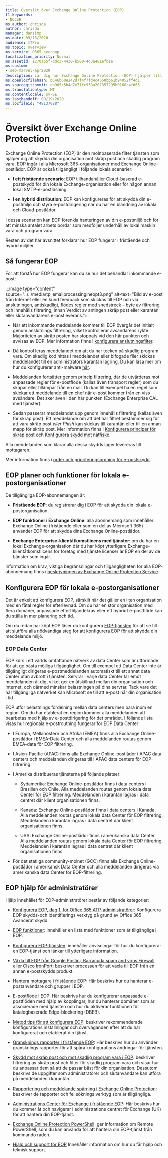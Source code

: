 ```yaml
---
title: Översikt över Exchange Online Protection (EOP)
f1.keywords:
- NOCSH
ms.author: chrisda
author: chrisda
manager: dansimp
ms.date: 09/18/2020
audience: ITPro
ms.topic: overview
ms.service: O365-seccomp
localization_priority: Normal
ms.assetid: 1270a65f-ddc3-4430-b500-4d3a481efb1e
ms.custom:
- seo-marvel-apr2020
description: Lär dig hur Exchange Online Protection (EOP) hjälper till att skydda din lokala e-postorganisation i fristående och hybrid miljöer.
ms.openlocfilehash: b546b60e242d7f4f7fd4c4550bb61b94052ff4d1
ms.sourcegitcommit: eb905c5b4d7e71fc930a207357295b0160c4f065
ms.translationtype: MT
ms.contentlocale: sv-SE
ms.lasthandoff: 09/19/2020
ms.locfileid: "48137028"
---
```

# <a name="exchange-online-protection-overview"></a>Översikt över Exchange Online Protection

Exchange Online Protection (EOP) är den molnbaserade filter tjänsten som hjälper dig att skydda din organisation mot skräp post och skadlig program vara. EOP ingår i alla Microsoft 365-organisationer med Exchange Online-postlådor. EOP är också tillgängligt i följande lokala scenarier:

- **I ett fristående scenario**: EOP tillhandahåller Cloud-baserad e-postskydd för din lokala Exchange-organisation eller för någon annan lokal SMTP-e-postlösning.

- **I en hybrid distribution**: EOP kan konfigureras för att skydda din e-postmiljö och styra e-postdirigering när du har en blandning av lokala och Cloud-postlådor.

I dessa scenarion kan EOP förenkla hanteringen av din e-postmiljö och för att minska antalet arbets bördar som medföljer underhåll av lokal maskin vara och program vara.

Resten av det här avsnittet förklarar hur EOP fungerar i fristående och hybrid miljöer.

## <a name="how-eop-works"></a>Så fungerar EOP

För att förstå hur EOP fungerar kan du se hur det behandlar inkommande e-post:

:::image type="content" source="../../media/tp_emailprocessingineopt3.png" alt-text="Bild av e-post från Internet eller en kund feedback som skickas till EOP och via anslutningen, antiskadligt, flödes regler med snedstreck – byte av filtrering och innehålls filtrering, innan Verdict av antingen skräp post eller karantän eller slutanvändarens e-postleverans.":::

- När ett inkommande meddelande kommer till EOP övergår det initialt genom anslutnings filtrering, vilket kontrollerar avsändarens rykte. Majoriteten av skräp posten har stoppats vid den här punkten och avvisas av EOP. Mer information finns i [konfigurera anslutningsfilter](https://docs.microsoft.com/microsoft-365/security/office-365-security/configure-the-connection-filter-policy?view=o365-worldwide).

- Då kontrol leras meddelandet om att du har tecken på skadlig program vara. Om skadlig kod hittas i meddelandet eller bifogade filer skickas meddelandet till en administratörs karantän lagring. Du kan läsa mer om hur du konfigurerar anti-malware [här](https://docs.microsoft.com/microsoft-365/security/office-365-security/configure-anti-malware-policies?view=o365-worldwide).

- Meddelanden fortsätter genom princip filtrering, där de utvärderas mot anpassade regler för e-postflöde (kallas även transport regler) som du skapar eller tillämpar från en mall. Du kan till exempel ha en regel som skickar ett meddelande till en chef när e-post kommer från en viss avsändare. Det sker även i den här punkten (Exchange Enterprise CAL med tjänster).

- Sedan passerar meddelandet upp genom innehålls filtrering (kallas även för skräp post). Ett meddelande om att det här filtret bestämmer sig för att vara skräp post *eller Phish* kan skickas till karantän eller till en annan mapp för skräp post. Mer information finns i [Konfigurera principer för skräp post](https://docs.microsoft.com/microsoft-365/security/office-365-security/configure-your-spam-filter-policies?view=o365-worldwide) och [Konfigurera skydd mot nätfiske](https://docs.microsoft.com/microsoft-365/security/office-365-security/configure-anti-phishing-policies-eop?view=o365-worldwide).

Alla meddelanden som klarar alla dessa skydds lager levereras till mottagaren.

Mer information finns i [order och prioriteringsordning för e-postskydd](how-policies-and-protections-are-combined.md).

## <a name="eop-plans-and-features-for-on-premises-email-organizations"></a>EOP planer och funktioner för lokala e-postorganisationer

De tillgängliga EOP-abonnemangen är:

- **Fristående EOP**: du registrerar dig i EOP för att skydda din lokala e-postorganisation.

- **EOP funktioner i Exchange Online**: alla abonnemang som innehåller Exchange Online (fristående eller som en del av Microsoft 365) använder EOP för att skydda dina Exchange Online-postlådor.

- **Exchange Enterprise-klientåtkomstlicens med tjänster**: om du har en lokal Exchange-organisation där du har köpt ytterligare Exchange-klientåtkomstlicens för företag med tjänste licenser är EOP en del av de tjänster som ingår.

Information om krav, viktiga begränsningar och tillgängligheten för alla EOP-abonnemang finns i [beskrivningen av Exchange Online Protection Service](https://docs.microsoft.com/office365/servicedescriptions/exchange-online-protection-service-description/exchange-online-protection-service-description).

## <a name="setting-up-eop-for-on-premises-email-organizations"></a>Konfigurera EOP för lokala e-postorganisationer

Det är enkelt att konfigurera EOP, särskilt när det gäller en liten organisation med en fåtal regler för efterlevnad. Om du har en stor organisation med flera domäner, anpassade efterföljandekrav eller ett hybridt e-postflöde kan du ställa in mer planering och tid.

Om du redan har köpt EOP läser du konfigurera [EOP-tjänsten](set-up-your-eop-service.md) för att se till att slutföra alla nödvändiga steg för att konfigurera EOP för att skydda din meddelande miljö.

### <a name="eop-datacenters"></a>EOP Data Center

EOP körs i ett världs omfattande nätverk av data Center som är utformade för att ge bästa möjliga tillgänglighet. Om till exempel ett Data Center inte är tillgängligt dirigeras e-postmeddelanden automatiskt till ett annat data Center utan avbrott i tjänsten. Servrar i varje data Center tar emot meddelanden åt dig, vilket ger en åtskillnad mellan din organisation och Internet, och därmed minskar belastningen på dina servrar. Tack vare det här tillgängliga nätverket kan Microsoft se till att e-post når din organisation i tid.

EOP utför belastnings fördelning mellan data centers men bara inom en region. Om du har etablerat en region kommer alla meddelanden att bearbetas med hjälp av e-postdirigering för det området. I följande lista visas hur regionala e-postroutning fungerar för EOP Data Center:

- I Europa, Mellanöstern och Afrika (EMEA) finns alla Exchange Online-postlådor i EMEA-Data Center och alla meddelanden routas genom EMEA-data för EOP filtrering.

- I Asien-Pacific (APAC) finns alla Exchange Online-postlådor i APAC data centers och meddelanden dirigeras till i APAC data centers för EOP-filtrering.

- I Amerika distribueras tjänsterna på följande platser:

  - Sydamerika: Exchange Online-postlådor finns i data centers i Brasilien och Chile. Alla meddelanden routas genom lokala data Center för EOP filtrering. Meddelanden i karantän lagras i data centret där klient organisationen finns.

  - Kanada: Exchange Online-postlådor finns i data centers i Kanada. Alla meddelanden routas genom lokala data Center för EOP filtrering. Meddelanden i karantän lagras i data centret där klient organisationen finns.

  - USA: Exchange Online-postlådor finns i amerikanska data Center. Alla meddelanden routas genom lokala data Center för EOP filtrering. Meddelanden i karantän lagras i data centret där klient organisationen finns.

- För det statliga community-molnet (GCC) finns alla Exchange Online-postlådor i amerikansk Data Center och alla meddelanden dirigeras via amerikanska data Center för EOP-filtrering.

## <a name="eop-help-for-admins"></a>EOP hjälp för administratörer

Hjälp innehållet för EOP-administratörer består av följande kategorier:

- [Konfigurera EOP, dag 1, för Office 365 ATP-administratörer](https://docs.microsoft.com/microsoft-365/security/office-365-security/protect-against-threats?view=o365-worldwide): Konfigurera EOP skydds-och identifierings verktyg på grund av Office 365 Avancerat skydd.

- [EOP funktioner](eop-features.md): innehåller en lista med funktioner som är tillgängliga i EOP.

- [Konfigurera EOP-tjänsten](set-up-your-eop-service.md): innehåller anvisningar för hur du konfigurerar en EOP-tjänst och länkar till ytterligare information.

- [Växla till EOP från Google Postini, Barracuda spam and virus Firewall eller Cisco IronPort](switch-to-eop-from-google-postini-the-barracuda-spam-and-virus-firewall-or-cisco.md): beskriver processen för att växla till EOP från en annan e-postskydds produkt.

- [Hantera mottagare i fristående EOP](manage-recipients-in-eop.md): Här beskrivs hur du hanterar e-postanvändare och grupper i EOP.

- [E-postflöde i EOP](mail-flow-in-eop.md): Här beskrivs hur du konfigurerar anpassade e-postflöden med hjälp av kopplingar, hur du hanterar domäner som är associerade med tjänsten och hur du aktiverar funktionen för katalogbaserade Edge-blockering (DBEB).

- [Metod tips för att konfigurera EOP](best-practices-for-configuring-eop.md): beskriver rekommenderade konfigurations inställningar och överväganden efter att du har konfigurerat och etablerat din tjänst.

- [Gransknings rapporter i fristående EOP](auditing-reports-in-eop.md): Här beskrivs hur du använder gransknings rapporter för att spåra konfigurations ändringar för tjänsten.

- [Skydd mot skräp post och mot skadlig program vara i EOP](anti-spam-and-anti-malware-protection.md): beskriver filtrering av skräp post och filter för skadlig program vara och visar hur du anpassar dem så att de passar bäst för din organisation. Dessutom beskrivs de uppgifter som administratörer och slutanvändare kan utföra på meddelanden i karantän.

- [Rapportering och meddelande spårning i Exchange Online Protection](reporting-and-message-trace-in-exchange-online-protection.md): beskriver de rapporter och fel söknings verktyg som är tillgängliga.

- [Administrations Center för Exchange i fristående EOP](exchange-admin-center-in-exchange-online-protection-eop.md): Här beskrivs hur du kommer åt och navigerar i administrations centret för Exchange (UK) för att hantera din EOP-tjänst.

- [Exchange Online Protection PowerShell](https://docs.microsoft.com/powershell/exchange/exchange-online-protection-powershell): ger information om Remote PowerShell, som du kan använda för att hantera din EOP-tjänst från kommando raden.

- [Hjälp och support för EOP](help-and-support-for-eop.md) Innehåller information om hur du får hjälp och teknisk support.
